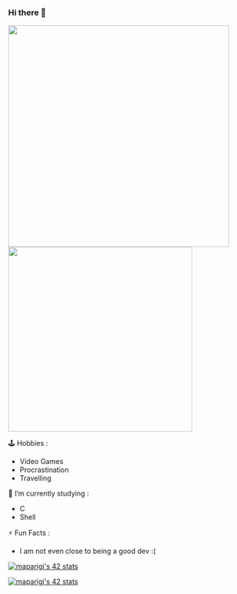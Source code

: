 ### Hi there 👋

<img src="https://github-readme-stats.vercel.app/api?username=Ascriipt&show_icons=true&theme=chartreuse-dark&?count_private=true&include_all_commits=true" length="100" width="450"> <img src="https://github-readme-stats.vercel.app/api/top-langs/?username=Ascriipt&layout=compact&theme=chartreuse-dark" length="100" width="375">

 🕹️ Hobbies : <br>
 -  Video Games
 -  Procrastination
 -  Travelling <br>
 
 🧠 I’m currently studying : <br>
  - C <br>
  - Shell <br>	

 ⚡ Fun Facts : <br>
  - I am not even close to being a good dev :( <br>

[![maparigi's 42 stats](https://badge42.vercel.app/api/v2/cl1ml1s39006009l4ts7a3w4g/stats?cursusId=21&coalitionId=48)](https://github.com/JaeSeoKim/badge42)

[![maparigi's 42 stats](https://badge42.vercel.app/api/v2/cl1ml1s39006009l4ts7a3w4g/stats?cursusId=9&coalitionId=108)](https://github.com/JaeSeoKim/badge42)

<!--
**Ascriipt/ascriipt** is a ✨ _special_ ✨ repository because its `README.md` (this file) appears on your GitHub profile.

Here are some ideas to get you started:

- 🔭 I’m currently working on ...
- 🌱 I’m currently learning ...
- 👯 I’m looking to collaborate on ...
- 🤔 I’m looking for help with ...
- 💬 Ask me about ...
- 📫 How to reach me: ...
- 😄 Pronouns: ...
- ⚡ Fun fact: ...
-->
